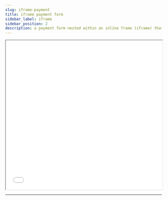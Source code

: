 ```yaml
---
slug: iframe-payment
title: iframe payment form
sidebar_label: iframe
sidebar_position: 2
description: a payment form nested within an inline frame (iframe) that will POST on submit
---
```


<iframe
  id="test-iframe"
  src="/payment-page-bare?docusaurus-data-bare-page=true"
  class="margin-vert--lg"
  style="overflow-y: hidden; width: 100%; height: 480px;"
  scrolling="no"
></iframe>

<hr/>
